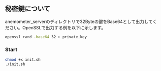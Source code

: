 

## 秘密鍵について
anemometer_serverのディレクトリで32Byteの鍵をBase64として出力してください。OpenSSLで出力する例を以下に示します。
```bash
openssl rand -base64 32 > private_key
```

### Start 
```bash
chmod +x init.sh
./init.sh
```
